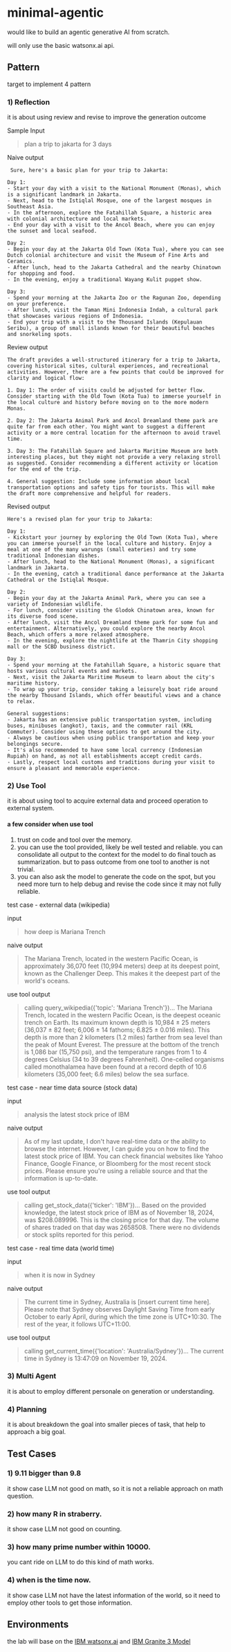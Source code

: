 # minimal-agentic

would like to build an agentic generative AI from scratch.

will only use the basic watsonx.ai api.

## Pattern

target to implement 4 pattern

### 1) Reflection

it is about using review and revise to improve the generation outcome

Sample Input

> plan a trip to jakarta for 3 days

Naive output

```text
 Sure, here's a basic plan for your trip to Jakarta:

Day 1:
- Start your day with a visit to the National Monument (Monas), which is a significant landmark in Jakarta.
- Next, head to the Istiqlal Mosque, one of the largest mosques in Southeast Asia.
- In the afternoon, explore the Fatahillah Square, a historic area with colonial architecture and local markets.
- End your day with a visit to the Ancol Beach, where you can enjoy the sunset and local seafood.

Day 2:
- Begin your day at the Jakarta Old Town (Kota Tua), where you can see Dutch colonial architecture and visit the Museum of Fine Arts and Ceramics.
- After lunch, head to the Jakarta Cathedral and the nearby Chinatown for shopping and food.
- In the evening, enjoy a traditional Wayang Kulit puppet show.

Day 3:
- Spend your morning at the Jakarta Zoo or the Ragunan Zoo, depending on your preference.
- After lunch, visit the Taman Mini Indonesia Indah, a cultural park that showcases various regions of Indonesia.
- End your trip with a visit to the Thousand Islands (Kepulauan Seribu), a group of small islands known for their beautiful beaches and snorkeling spots.
```

Review output

```text
The draft provides a well-structured itinerary for a trip to Jakarta, covering historical sites, cultural experiences, and recreational activities. However, there are a few points that could be improved for clarity and logical flow:

1. Day 1: The order of visits could be adjusted for better flow. Consider starting with the Old Town (Kota Tua) to immerse yourself in the local culture and history before moving on to the more modern Monas.

2. Day 2: The Jakarta Animal Park and Ancol Dreamland theme park are quite far from each other. You might want to suggest a different activity or a more central location for the afternoon to avoid travel time.

3. Day 3: The Fatahillah Square and Jakarta Maritime Museum are both interesting places, but they might not provide a very relaxing stroll as suggested. Consider recommending a different activity or location for the end of the trip.

4. General suggestion: Include some information about local transportation options and safety tips for tourists. This will make the draft more comprehensive and helpful for readers.
```

Revised output

```text
Here's a revised plan for your trip to Jakarta:

Day 1:
- Kickstart your journey by exploring the Old Town (Kota Tua), where you can immerse yourself in the local culture and history. Enjoy a meal at one of the many warungs (small eateries) and try some traditional Indonesian dishes.
- After lunch, head to the National Monument (Monas), a significant landmark in Jakarta.
- In the evening, catch a traditional dance performance at the Jakarta Cathedral or the Istiqlal Mosque.

Day 2:
- Begin your day at the Jakarta Animal Park, where you can see a variety of Indonesian wildlife.
- For lunch, consider visiting the Glodok Chinatown area, known for its diverse food scene.
- After lunch, visit the Ancol Dreamland theme park for some fun and entertainment. Alternatively, you could explore the nearby Ancol Beach, which offers a more relaxed atmosphere.
- In the evening, explore the nightlife at the Thamrin City shopping mall or the SCBD business district.

Day 3:
- Spend your morning at the Fatahillah Square, a historic square that hosts various cultural events and markets.
- Next, visit the Jakarta Maritime Museum to learn about the city's maritime history.
- To wrap up your trip, consider taking a leisurely boat ride around the nearby Thousand Islands, which offer beautiful views and a chance to relax.

General suggestions:
- Jakarta has an extensive public transportation system, including buses, minibuses (angkot), taxis, and the commuter rail (KRL Commuter). Consider using these options to get around the city.
- Always be cautious when using public transportation and keep your belongings secure.
- It's also recommended to have some local currency (Indonesian Rupiah) on hand, as not all establishments accept credit cards.
- Lastly, respect local customs and traditions during your visit to ensure a pleasant and memorable experience.
```

### 2) Use Tool

it is about using tool to acquire external data and proceed operation to external system.

#### a few consider when use tool

1) trust on code and tool over the memory.
2) you can use the tool provided, likely be well tested and reliable. you can consolidate all output to the context for the model to do final touch as summarization. but to pass outcome from one tool to another is not trivial.
3) you can also ask the model to generate the code on the spot, but you need more turn to help debug and revise the code since it may not fully reliable.

test case - external data (wikipedia)

input

> how deep is Mariana Trench

naive output

> The Mariana Trench, located in the western Pacific Ocean, is approximately 36,070 feet (10,994 meters) deep at its deepest point, known as the Challenger Deep. This makes it the deepest part of the world's oceans.

use tool output

> calling query_wikipedia({'topic': 'Mariana Trench'})...
> The Mariana Trench, located in the western Pacific Ocean, is the deepest oceanic trench on Earth. Its maximum known depth is 10,984 ± 25 meters (36,037 ± 82 feet; 6,006 ± 14 fathoms; 6.825 ± 0.016 miles). This depth is more than 2 kilometers (1.2 miles) farther from sea level than the peak of Mount Everest. The pressure at the bottom of the trench is 1,086 bar (15,750 psi), and the temperature ranges from 1 to 4 degrees Celsius (34 to 39 degrees Fahrenheit). One-celled organisms called monothalamea have been found at a record depth of 10.6 kilometers (35,000 feet; 6.6 miles) below the sea surface.

test case - near time data source (stock data)

input

> analysis the latest stock price of IBM

naive output

> As of my last update, I don't have real-time data or the ability to browse the internet. However, I can guide you on how to find the latest stock price of IBM. You can check financial websites like Yahoo Finance, Google Finance, or Bloomberg for the most recent stock prices. Please ensure you're using a reliable source and that the information is up-to-date.

use tool output

> calling get_stock_data({'ticker': 'IBM'})...
> Based on the provided knowledge, the latest stock price of IBM as of November 18, 2024, was $208.089996. This is the closing price for that day. The volume of shares traded on that day was 2658508. There were no dividends or stock splits reported for this period.

test case - real time data (world time)

input

> when it is now in Sydney

naive output

> The current time in Sydney, Australia is [insert current time here]. Please note that Sydney observes Daylight Saving Time from early October to early April, during which the time zone is UTC+10:30. The rest of the year, it follows UTC+11:00.

use tool output

> calling get_current_time({'location': 'Australia/Sydney'})...
> The current time in Sydney is 13:47:09 on November 19, 2024.

### 3) Multi Agent

it is about to employ different personale on generation or understanding.

### 4) Planning

it is about breakdown the goal into smaller pieces of task, that help to approach a big goal.

## Test Cases

### 1) 9.11 bigger than 9.8

it show case LLM not good on math, so it is not a reliable approach on math question.

### 2) how many R in straberry.

it show case LLM not good on counting.

### 3) how many prime number within 10000.

you cant ride on LLM to do this kind of math works.

### 4) when is the time now.

it show case LLM not have the latest information of the world, so it need to employ other tools to get those information.

## Environments

the lab will base on the [IBM watsonx.ai](http://watsonx.ai) and [IBM Granite 3 Model](https://www.ibm.com/new/ibm-granite-3-0-open-state-of-the-art-enterprise-models)
